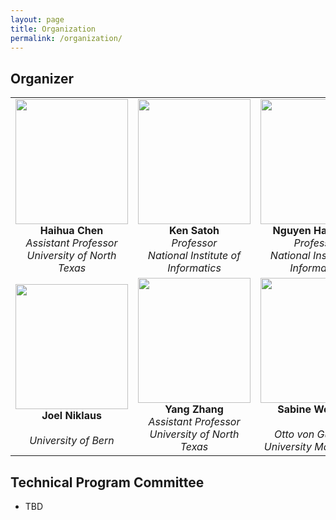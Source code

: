 ```yaml
---
layout: page
title: Organization 
permalink: /organization/
---
```


## **Organizer**

| | | |
|:---:|:---:|:---:|
| <img src="../figures/haihua-chen.jpg" width="180" height="200" style="object-fit: cover"> <br> **Haihua Chen** <br> *Assistant Professor* <br> *University of North Texas* | <img src="../figures/SatohK-C.jpg" width="180" height="200" style="object-fit: cover"> <br> **Ken Satoh** <br> *Professor* <br> *National Institute of Informatics* | <img src="../figures/thanh.jpg" width="180" height="200" style="object-fit: cover"> <br> **Nguyen Ha Thanh** <br> *Professor* <br> *National Institute of Informatics* |
| <img src="../figures/joel.jpg" width="180" height="200" style="object-fit: cover"> <br> **Joel Niklaus** <br><br> *University of Bern* | <img src="../figures/Yang Zhang.jpg" width="180" height="200" style="object-fit: cover"> <br> **Yang Zhang** <br> *Assistant Professor* <br> *University of North Texas* | <img src="../figures/sabine_wehnert.jpg" width="180" height="200" style="object-fit: cover"> <br> **Sabine Wehnert** <br><br> *Otto von Guericke University Magdeburg* |










## **Technical Program Committee**
- TBD


